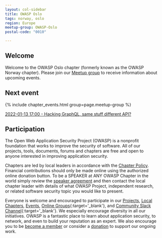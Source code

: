 ```yaml
---
layout: col-sidebar
title: OWASP Oslo
tags: norway, oslo
region: Europe
meetup-group: OWASP-Oslo
postal-code: "0010"

---
```


## Welcome

Welcome to the OWASP Oslo chapter (formerly known as the OWASP Norway chapter). Please join our [Meetup group](https://www.meetup.com/OWASP-Norway/) to receive information about upcoming events.

## Next event

{% include chapter_events.html group=page.meetup-group %}

[2022-01-13 17:00 - Hacking GraphQL, same stuff different API?](https://www.meetup.com/OWASP-Oslo/events/283048482/)

## Participation

The Open Web Application Security Project (OWASP) is a nonprofit foundation that works to improve the security of software. All of our projects, tools, documents, forums and chapters are free and open to anyone interested in improving application security.

Chapters are led by local leaders in accordance with the [Chapter Policy](https://owasp.org/www-policy/). Financial contributions should only be made online using the authorized online donation button. To be a SPEAKER at ANY OWASP Chapter in the world simply review the [speaker agreement](https://owasp.org/www-policy/) and then contact the local chapter leader with details of what OWASP Project, independent research, or related software security topic you would like to present.

Everyone is welcome and encouraged to participate in our [Projects](/projects), [Local Chapters](/chapters), [Events](/events), [Online Groups](https://groups.google.com/a/owasp.com/){:target='\_blank'}, and [Community Slack Channel](https://owasp.slack.com/){:target='\_blank'}. We especially encourage diversity in all our initiatives. OWASP is a fantastic place to learn about application security, to network, and even to build your reputation as an expert. We also encourage you to be [become a member](/membership) or consider a [donation](/donate) to support our ongoing work.

